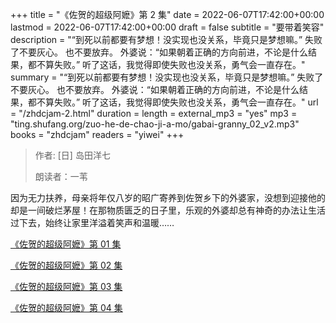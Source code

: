 +++
title = "《佐贺的超级阿嬷》第 2 集"
date = 2022-06-07T17:42:00+00:00
lastmod = 2022-06-07T17:42:00+00:00
draft = false
subtitle = "要带着笑容"
description = "“到死以前都要有梦想！没实现也没关系，毕竟只是梦想嘛。” 失败了不要灰心。 也不要放弃。 外婆说：“如果朝着正确的方向前进，不论是什么结果，都不算失败。” 听了这话，我觉得即使失败也没关系，勇气会一直存在。"
summary = "“到死以前都要有梦想！没实现也没关系，毕竟只是梦想嘛。” 失败了不要灰心。 也不要放弃。 外婆说：“如果朝着正确的方向前进，不论是什么结果，都不算失败。” 听了这话，我觉得即使失败也没关系，勇气会一直存在。"
url = "/zhdcjam-2.html"
duration = 
length = 
external_mp3 = "yes"
mp3 = "ting.shufang.org/zuo-he-de-chao-ji-a-mo/gabai-granny_02_v2.mp3"
books = "zhdcjam"
readers = "yiwei"
+++

> 作者: [日] 岛田洋七
>
> 朗读者：一苇

因为无力扶养，母亲将年仅八岁的昭广寄养到佐贺乡下的外婆家，没想到迎接他的却是一间破烂茅屋！在那物质匮乏的日子里，乐观的外婆却总有神奇的办法让生活过下去，始终让家里洋溢着笑声和温暖……

[《佐贺的超级阿嬷》第 01 集](./zhdcjam-1.html)

[《佐贺的超级阿嬷》第 02 集](./zhdcjam-2.html)

[《佐贺的超级阿嬷》第 03 集](./zhdcjam-3.html)

[《佐贺的超级阿嬷》第 04 集](./zhdcjam-4.html)
